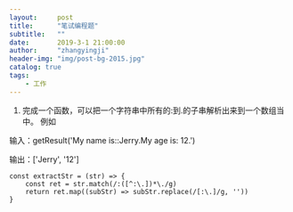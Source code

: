 ```yaml
---
layout:     post
title:      "笔试编程题"
subtitle:   ""
date:       2019-3-1 21:00:00
author:     "zhangyingji"
header-img: "img/post-bg-2015.jpg"
catalog: true
tags:
    - 工作
---
```


1. 完成一个函数，可以把一个字符串中所有的:到.的子串解析出来到一个数组当中。
例如

输入：getResult('My name is::Jerry.My age is: 12.')

输出：['Jerry', '12']

```
const extractStr = (str) => {
    const ret = str.match(/:([^:\.])*\./g)
    return ret.map((subStr) => subStr.replace(/[:\.]/g, '')) 
}
```

